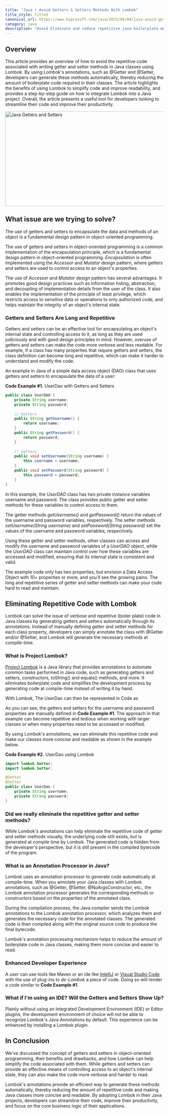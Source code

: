 ```yaml
---
title: "Java • Avoid Getters & Setters Methods With Lombok"
title_style: title3
canonical_url: https://www.kapresoft.com/java/2023/04/04/java-avoid-getters-setters-with-lombok.html
category: java
description: "Avoid Eliminate and reduce repetitive java boilerplate methods with Lombok's @Getter and @Setter annotations."
---
```


## Overview

This article provides an overview of how to avoid the repetitive code associated with writing getter and setter methods in Java classes using Lombok. By using Lombok's annotations, such as @Getter and @Setter, developers can generate these methods automatically, thereby reducing the amount of boilerplate code required in their classes.<!--excerpt--> The article highlights the benefits of using Lombok to simplify code and improve readability, and provides a step-by-step guide on how to integrate Lombok into a Java project. Overall, the article presents a useful tool for developers looking to streamline their code and improve their productivity.

<img alt="Java Getters and Setters" height="300" src="https://cdngh.kapresoft.com/img/java-getters-setters-6e53417.svg" width="553" title="Java Getters And Setters"/><br/>

## What issue are we trying to solve?

The use of getters and setters to encapsulate the data and methods of an object is a fundamental design pattern in object-oriented programming.

The use of getters and setters in object-oriented programming is a common implementation of the encapsulation principle, which is a fundamental design pattern in object-oriented programming. _Encapsulation_ is often implemented using the _Accessor_ and _Mutator_ design pattern, where getters and setters are used to control access to an object's properties.

The use of _Accessor_ and _Mutator_ design pattern has several advantages. It promotes good design practices such as information hiding, abstraction, and decoupling of implementation details from the user of the class. It also enables the implementation of the principle of least privilege, which restricts access to sensitive data or operations to only authorized code, and helps maintain the integrity of an object's internal state.

### Getters and Setters Are Long and Repetitive

Getters and setters can be an effective tool for encapsulating an object's internal state and controlling access to it, as long as they are used judiciously and with good design principles in mind. However, overuse of getters and setters can make the code more verbose and less readable. For example, if a class has many properties that require getters and setters, the class definition can become long and repetitive, which can make it harder to understand and modify the code.

An example in Java of a simple data access object (DAO) class that uses getters and setters to encapsulate the data of a user:

**Code Example #1.**  UserDao with Getters and Setters

```java
public class UserDAO {
    private String username;
    private String password;
    
    // Getters
    public String getUsername() {
        return username;
    }
    public String getPassword() {
        return password;
    }
    
    // Setters
    public void setUsername(String username) {
        this.username = username;
    }
    public void setPassword(String password) {
        this.password = password;
    }
}
```

In this example, the _UserDAO_ class has two private instance variables username and password. The class provides public getter and setter methods for these variables to control access to them.

The getter methods _getUsername()_ and _getPassword()_ return the values of the username and password variables, respectively. The setter methods _setUsername(String username)_ and _setPassword(String password)_ set the values of the username and password variables, respectively.

Using these getter and setter methods, other classes can access and modify the username and password variables of a _UserDAO_ object, while the _UserDAO_ class can maintain control over how these variables are accessed and modified, ensuring that its internal state is consistent and valid.

The example code only has two properties, but envision a Data Access Object with 10+ properties or more, and you'll see the growing pains. The long and repetitive series of getter and setter methods can make your code hard to read and maintain.

## Eliminating Repetitive Code with Lombok

Lombok can solve the issue of verbose and repetitive (boiler plate) code in Java classes by generating getters and setters automatically through its annotations. Instead of manually defining getter and setter methods for each class property, developers can simply annotate the class with @Getter and/or @Setter, and Lombok will generate the necessary methods at compile-time.

### What is Project Lombok?

[Project Lombok](https://projectlombok.org) is a Java library that provides annotations to automate common tasks performed in Java code, such as generating getters and setters, constructors, toString() and equals() methods, and more. It eliminates boilerplate code and simplifies the development process by generating code at compile-time instead of writing it by hand.

With Lombok, The UserDao can then be represented in Code as

As you can see, the getters and setters for the username and password properties are manually defined in **Code Example #1**. The approach in that example can become repetitive and tedious when working with larger classes or when many properties need to be accessed or modified.

By using Lombok's annotations, we can eliminate this repetitive code and make our classes more concise and readable as shown in the example below.

**Code Example #2.**  UserDao using Lombok

```java
import lombok.Getter;
import lombok.Setter;

@Getter
@Setter
public class UserDao {
    private String username;
    private String password;
}
```

### Did we really eliminate the repetitive getter and setter methods?

While Lombok's annotations can help eliminate the repetitive code of getter and setter methods visually, the underlying code still exists, but is generated at compile time by Lombok. The generated code is hidden from the developer's perspective, but it is still present in the compiled bytecode of the program.

### What is an Annotation Processor in Java?

Lombok uses an annotation processor to generate code automatically at compile-time. When you annotate your Java classes with Lombok annotations, such as @Getter, @Setter, @NoArgsConstructor, etc., the Lombok annotation processor generates the corresponding methods or constructors based on the properties of the annotated class.

During the compilation process, the Java compiler sends the Lombok annotations to the Lombok annotation processor, which analyzes them and generates the necessary code for the annotated classes. The generated code is then compiled along with the original source code to produce the final bytecode.

Lombok's annotation processing mechanism helps to reduce the amount of boilerplate code in Java classes, making them more concise and easier to read.

### Enhanced Developer Experience

A user can use tools like Maven or an ide like [IntelliJ](https://www.jetbrains.com/idea/) or [Visual Studio Code](https://code.visualstudio.com/) with the use of plug-ins to _de-Lombok_ a piece of code.  Doing so will render a code similar to **Code Example #1**.

### What if I'm using an IDE? Will the Getters and Setters Show Up?

Plainly without using an Integrated Development Environment (IDE) or Editor plugins, the development environment of choice will not be able to recognize Lombok's Java Annotations by default.  This experience can be enhanced by installing a Lombok plugin.

## In Conclusion

We've discussed the concept of getters and setters in object-oriented programming, their benefits and drawbacks, and how Lombok can help simplify the code associated with them. While getters and setters can provide an effective means of controlling access to an object's internal state, they can also make the code more verbose and harder to read. 

Lombok's annotations provide an efficient way to generate these methods automatically, thereby reducing the amount of repetitive code and making Java classes more concise and readable. By adopting Lombok in their Java projects, developers can streamline their code, improve their productivity, and focus on the core business logic of their applications.
